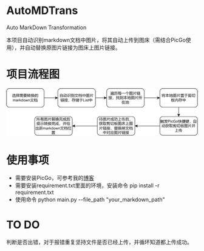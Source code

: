 # AutoMDTrans

Auto MarkDown Transformation

本项目自动识别markdown文档中图片，将其自动上传到图床（需结合PicGo使用），并自动替换原图片链接为图床上图片链接。

# 项目流程图

![img](img/flow.png)

# 使用事项

- 需要安装PicGo，可参考我的[博客](https://blog.csdn.net/qq_32614873/article/details/126286121?csdn_share_tail=%7B%22type%22%3A%22blog%22%2C%22rType%22%3A%22article%22%2C%22rId%22%3A%22126286121%22%2C%22source%22%3A%22qq_32614873%22%7D&ctrtid=m1dMr)
- 需要安装requirement.txt里面的环境，安装命令
  pip install -r requirement.txt
- 使用命令
  python main.py --file_path "your_markdown_path"

# TO DO

判断是否出错，对于报错重复坚持文件是否已经上传，并循环知道都上传成功。
